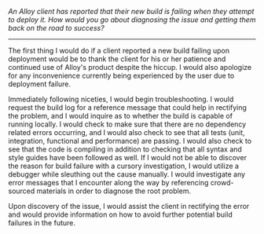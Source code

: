 *An Alloy client has reported that their new build is failing when they attempt to deploy it. 
How would you go about diagnosing the issue and getting them back on the road to success?*

---

The first thing I would do if a client reported a new build failing upon deployment would be to thank the client for his or her patience and continued use of Alloy's product despite the hiccup. I would also apologize for any inconvenience currently being experienced by the user due to deployment failure. 

Immediately following niceties, I would begin troubleshooting. I would request the build log for a reference message that could help in rectifying the problem, and I would inquire as to whether the build is capable of running locally. I would check to make sure that there are no dependency related errors occurring, and I would also check to see that all tests (unit, integration, functional and performance) are passing. I would also check to see that the code is compiling in addition to checking that all syntax and style guides have been followed as well. If I would not be able to discover the reason for build failure with a cursory investigation, I would utilize a debugger while sleuthing out the cause manually. I would investigate any error messages that I encounter along the way by referencing crowd-sourced materials in order to diagnose the root problem. 

Upon discovery of the issue, I would assist the client in rectifying the error and would provide information on how to avoid further potential build failures in the future. 
